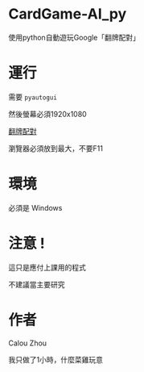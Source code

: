 # CardGame-AI_py
使用python自動遊玩Google「翻牌配對」

# 運行
需要 ``pyautogui``

然後螢幕必須1920x1080

[翻牌配對](https://santatracker.google.com/intl/zh-TW/matching.html)

瀏覽器必須放到最大，不要F11

# 環境
必須是 Windows

# 注意 !
這只是應付上課用的程式

不建議當主要研究

# 作者
Calou  Zhou

我只做了1小時，什麼菜雞玩意
